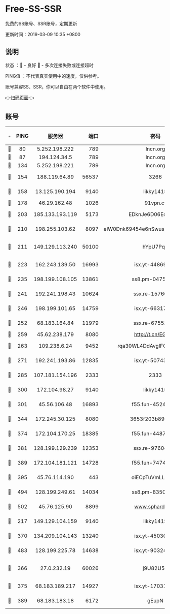 # Free-SS-SSR

免费的SS账号、SSR账号，定期更新

更新时间：2019-03-09 10:35 +0800

## 说明

状态     ：🙂 - 良好 🙁 - 多次连接失败或连接超时

PING值   ：不代表真实使用中的速度，仅供参考。

账号兼容SS、SSR，你可以自由在两个软件中使用。

👉[扫码页面](https://liesauer.github.io/Free-SS-SSR/)👈

## 账号

|-|PING|服务器|端口|密码|加密方式|区域|
|:----:|:----:|:-----:|-----:|:----:|:----:|:----:|
|🙂|80|5.252.198.222|789|lncn.org|rc4|JP|
|🙂|87|194.124.34.5|789|lncn.org|rc4|JP|
|🙂|134|5.252.198.221|789|lncn.org|rc4|JP|
|🙂|154|188.119.64.89|56537|3266|aes-256-cfb|RU|
|🙂|158|13.125.190.194|9140|likky1415|aes-256-cfb|KR|
|🙂|178|46.29.162.48|1026|91vpn.cf|rc4-md5|RU|
|🙂|203|185.133.193.119|5173|EDknJe6D06EoWDaw|aes-256-cfb|US|
|🙂|210|198.255.103.62|8097|eIW0Dnk69454e6nSwuspv9DmS201tQ0D|aes-256-cfb|US|
|🙂|211|149.129.113.240|50100|hYpU7PqP|chacha20-ietf-poly1305|CN|
|🙂|223|162.243.139.50|16993|isx.yt-44869527|aes-256-cfb|US|
|🙂|235|198.199.108.105|13861|ss8.pm-04751164|aes-256-cfb|US|
|🙂|241|192.241.198.43|10624|ssx.re-15760725|aes-256-cfb|US|
|🙂|246|198.199.101.65|14759|isx.yt-66317358|aes-256-cfb|US|
|🙂|252|68.183.164.84|11979|ssx.re-67552662|aes-256-cfb|US|
|🙂|259|45.62.238.179|8080|http://t.cn/EGJIyrl|rc4-md5|CA|
|🙂|263|109.238.6.24|9452|rqa30WL4DdAvgIFG6Fs3znzTa|aes-256-cfb|FR|
|🙂|271|192.241.193.86|12835|isx.yt-50743276|aes-256-cfb|US|
|🙂|285|107.181.154.196|2333|2333|aes-256-cfb|US|
|🙂|300|172.104.98.27|9140|likky1415|aes-256-cfb|JP|
|🙂|301|45.56.106.48|16893|f55.fun-45246716|aes-256-cfb|US|
|🙂|344|172.245.30.125|8080|3653f203b896678d|chacha20-ietf|US|
|🙂|374|172.104.170.25|18385|f55.fun-44871721|aes-256-cfb|SG|
|🙂|381|128.199.129.239|12353|ssx.re-97604958|aes-256-cfb|SG|
|🙂|389|172.104.181.121|14728|f55.fun-74741421|aes-256-cfb|SG|
|🙂|395|45.76.114.190|443|oiECpTuVmLLxk4Ts|aes-256-cfb|AU|
|🙂|494|128.199.249.61|14034|ss8.pm-83503872|aes-256-cfb|SG|
|🙂|502|45.76.125.90|8899|www.sphard.com|aes-256-cfb|AU|
|🙂|217|149.129.104.159|9140|likky1415|aes-256-cfb|HK|
|🙂|370|134.209.104.143|13240|isx.yt-45030016|aes-256-cfb|SG|
|🙂|483|128.199.225.78|14638|isx.yt-90324058|aes-256-cfb|SG|
|🙁|366|27.0.232.19|60026|j9U82U53|xchacha20-ietf-poly1305|HK|
|🙁|375|68.183.189.217|14927|isx.yt-17031922|aes-256-cfb|SG|
|🙁|389|68.183.183.18|6172|gEupN|aes-256-cfb|SG|
